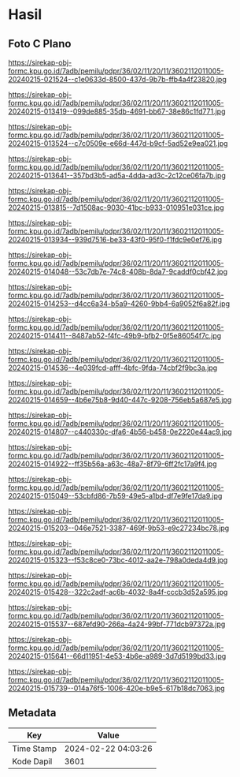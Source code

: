 # Hasil

## Foto C Plano

https://sirekap-obj-formc.kpu.go.id/7adb/pemilu/pdpr/36/02/11/20/11/3602112011005-20240215-021524--c1e0633d-8500-437d-9b7b-ffb4a4f23820.jpg

https://sirekap-obj-formc.kpu.go.id/7adb/pemilu/pdpr/36/02/11/20/11/3602112011005-20240215-013419--099de885-35db-4691-bb67-38e86c1fd771.jpg

https://sirekap-obj-formc.kpu.go.id/7adb/pemilu/pdpr/36/02/11/20/11/3602112011005-20240215-013524--c7c0509e-e66d-447d-b9cf-5ad52e9ea021.jpg

https://sirekap-obj-formc.kpu.go.id/7adb/pemilu/pdpr/36/02/11/20/11/3602112011005-20240215-013641--357bd3b5-ad5a-4dda-ad3c-2c12ce06fa7b.jpg

https://sirekap-obj-formc.kpu.go.id/7adb/pemilu/pdpr/36/02/11/20/11/3602112011005-20240215-013815--7d1508ac-9030-41bc-b933-010951e031ce.jpg

https://sirekap-obj-formc.kpu.go.id/7adb/pemilu/pdpr/36/02/11/20/11/3602112011005-20240215-013934--939d7516-be33-43f0-95f0-f1fdc9e0ef76.jpg

https://sirekap-obj-formc.kpu.go.id/7adb/pemilu/pdpr/36/02/11/20/11/3602112011005-20240215-014048--53c7db7e-74c8-408b-8da7-9caddf0cbf42.jpg

https://sirekap-obj-formc.kpu.go.id/7adb/pemilu/pdpr/36/02/11/20/11/3602112011005-20240215-014253--d4cc6a34-b5a9-4260-9bb4-6a9052f6a82f.jpg

https://sirekap-obj-formc.kpu.go.id/7adb/pemilu/pdpr/36/02/11/20/11/3602112011005-20240215-014411--8487ab52-f4fc-49b9-bfb2-0f5e86054f7c.jpg

https://sirekap-obj-formc.kpu.go.id/7adb/pemilu/pdpr/36/02/11/20/11/3602112011005-20240215-014536--4e039fcd-afff-4bfc-9fda-74cbf2f9bc3a.jpg

https://sirekap-obj-formc.kpu.go.id/7adb/pemilu/pdpr/36/02/11/20/11/3602112011005-20240215-014659--4b6e75b8-9d40-447c-9208-756eb5a687e5.jpg

https://sirekap-obj-formc.kpu.go.id/7adb/pemilu/pdpr/36/02/11/20/11/3602112011005-20240215-014807--c440330c-dfa6-4b56-b458-0e2220e44ac9.jpg

https://sirekap-obj-formc.kpu.go.id/7adb/pemilu/pdpr/36/02/11/20/11/3602112011005-20240215-014922--ff35b56a-a63c-48a7-8f79-6ff2fc17a9f4.jpg

https://sirekap-obj-formc.kpu.go.id/7adb/pemilu/pdpr/36/02/11/20/11/3602112011005-20240215-015049--53cbfd86-7b59-49e5-a1bd-df7e9fe17da9.jpg

https://sirekap-obj-formc.kpu.go.id/7adb/pemilu/pdpr/36/02/11/20/11/3602112011005-20240215-015203--046e7521-3387-469f-9b53-e9c27234bc78.jpg

https://sirekap-obj-formc.kpu.go.id/7adb/pemilu/pdpr/36/02/11/20/11/3602112011005-20240215-015323--f53c8ce0-73bc-4012-aa2e-798a0deda4d9.jpg

https://sirekap-obj-formc.kpu.go.id/7adb/pemilu/pdpr/36/02/11/20/11/3602112011005-20240215-015428--322c2adf-ac6b-4032-8a4f-cccb3d52a595.jpg

https://sirekap-obj-formc.kpu.go.id/7adb/pemilu/pdpr/36/02/11/20/11/3602112011005-20240215-015537--687efd90-266a-4a24-99bf-771dcb97372a.jpg

https://sirekap-obj-formc.kpu.go.id/7adb/pemilu/pdpr/36/02/11/20/11/3602112011005-20240215-015641--66d11951-4e53-4b6e-a989-3d7d5199bd33.jpg

https://sirekap-obj-formc.kpu.go.id/7adb/pemilu/pdpr/36/02/11/20/11/3602112011005-20240215-015739--014a76f5-1006-420e-b9e5-617b18dc7063.jpg


## Metadata

| Key        | Value               |
| ---------- | ------------------- |
| Time Stamp | 2024-02-22 04:03:26 |
| Kode Dapil | 3601                |



